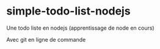 # simple-todo-list-nodejs
Une todo liste en nodejs (apprentissage de node en cours)

Avec git en ligne de commande
